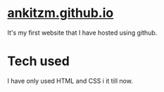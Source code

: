 # <a href="https://ankitzm.github.io/">ankitzm.github.io</a>

It's my first website that I have hosted using github.

# Tech used

I have only used HTML and CSS i it till now.
